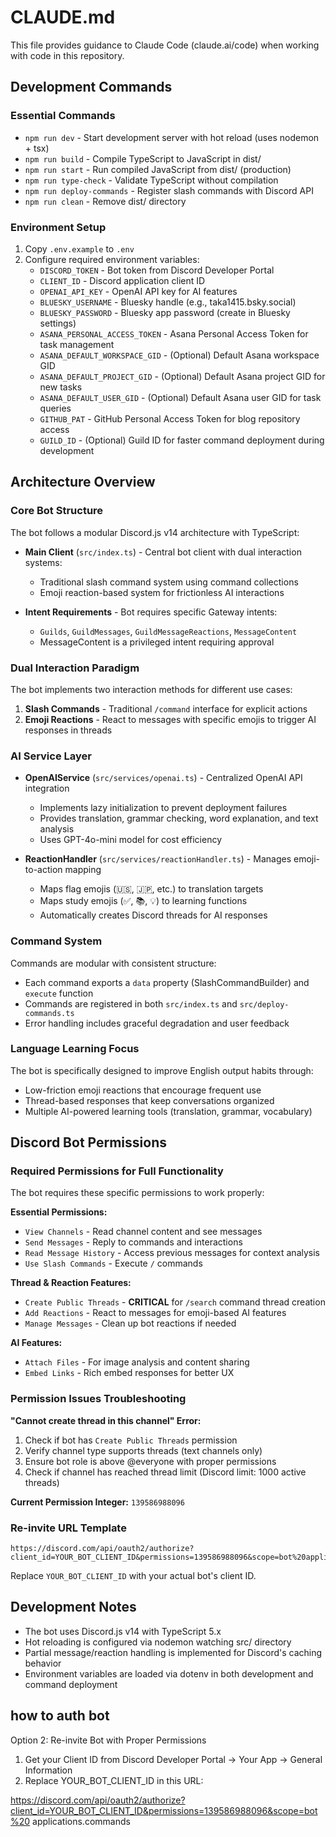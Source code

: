 # CLAUDE.md

This file provides guidance to Claude Code (claude.ai/code) when working with code in this repository.

## Development Commands

### Essential Commands

- `npm run dev` - Start development server with hot reload (uses nodemon + tsx)
- `npm run build` - Compile TypeScript to JavaScript in dist/
- `npm run start` - Run compiled JavaScript from dist/ (production)
- `npm run type-check` - Validate TypeScript without compilation
- `npm run deploy-commands` - Register slash commands with Discord API
- `npm run clean` - Remove dist/ directory

### Environment Setup

1. Copy `.env.example` to `.env`
2. Configure required environment variables:
   - `DISCORD_TOKEN` - Bot token from Discord Developer Portal
   - `CLIENT_ID` - Discord application client ID
   - `OPENAI_API_KEY` - OpenAI API key for AI features
   - `BLUESKY_USERNAME` - Bluesky handle (e.g., taka1415.bsky.social)
   - `BLUESKY_PASSWORD` - Bluesky app password (create in Bluesky settings)
   - `ASANA_PERSONAL_ACCESS_TOKEN` - Asana Personal Access Token for task management
   - `ASANA_DEFAULT_WORKSPACE_GID` - (Optional) Default Asana workspace GID
   - `ASANA_DEFAULT_PROJECT_GID` - (Optional) Default Asana project GID for new tasks
   - `ASANA_DEFAULT_USER_GID` - (Optional) Default Asana user GID for task queries
   - `GITHUB_PAT` - GitHub Personal Access Token for blog repository access
   - `GUILD_ID` - (Optional) Guild ID for faster command deployment during development

## Architecture Overview

### Core Bot Structure

The bot follows a modular Discord.js v14 architecture with TypeScript:

- **Main Client** (`src/index.ts`) - Central bot client with dual interaction systems:

  - Traditional slash command system using command collections
  - Emoji reaction-based system for frictionless AI interactions

- **Intent Requirements** - Bot requires specific Gateway intents:
  - `Guilds`, `GuildMessages`, `GuildMessageReactions`, `MessageContent`
  - MessageContent is a privileged intent requiring approval

### Dual Interaction Paradigm

The bot implements two interaction methods for different use cases:

1. **Slash Commands** - Traditional `/command` interface for explicit actions
2. **Emoji Reactions** - React to messages with specific emojis to trigger AI responses in threads

### AI Service Layer

- **OpenAIService** (`src/services/openai.ts`) - Centralized OpenAI API integration

  - Implements lazy initialization to prevent deployment failures
  - Provides translation, grammar checking, word explanation, and text analysis
  - Uses GPT-4o-mini model for cost efficiency

- **ReactionHandler** (`src/services/reactionHandler.ts`) - Manages emoji-to-action mapping
  - Maps flag emojis (🇺🇸, 🇯🇵, etc.) to translation targets
  - Maps study emojis (✅, 📚, 💡) to learning functions
  - Automatically creates Discord threads for AI responses

### Command System

Commands are modular with consistent structure:

- Each command exports a `data` property (SlashCommandBuilder) and `execute` function
- Commands are registered in both `src/index.ts` and `src/deploy-commands.ts`
- Error handling includes graceful degradation and user feedback

### Language Learning Focus

The bot is specifically designed to improve English output habits through:

- Low-friction emoji reactions that encourage frequent use
- Thread-based responses that keep conversations organized
- Multiple AI-powered learning tools (translation, grammar, vocabulary)

## Discord Bot Permissions

### Required Permissions for Full Functionality

The bot requires these specific permissions to work properly:

**Essential Permissions:**
- `View Channels` - Read channel content and see messages
- `Send Messages` - Reply to commands and interactions  
- `Read Message History` - Access previous messages for context analysis
- `Use Slash Commands` - Execute `/` commands

**Thread & Reaction Features:**
- `Create Public Threads` - **CRITICAL** for `/search` command thread creation
- `Add Reactions` - React to messages for emoji-based AI features
- `Manage Messages` - Clean up bot reactions if needed

**AI Features:**
- `Attach Files` - For image analysis and content sharing
- `Embed Links` - Rich embed responses for better UX

### Permission Issues Troubleshooting

**"Cannot create thread in this channel" Error:**
1. Check if bot has `Create Public Threads` permission
2. Verify channel type supports threads (text channels only)
3. Ensure bot role is above @everyone with proper permissions
4. Check if channel has reached thread limit (Discord limit: 1000 active threads)

**Current Permission Integer:** `139586988096`

### Re-invite URL Template
```
https://discord.com/api/oauth2/authorize?client_id=YOUR_BOT_CLIENT_ID&permissions=139586988096&scope=bot%20applications.commands
```

Replace `YOUR_BOT_CLIENT_ID` with your actual bot's client ID.

## Development Notes

- The bot uses Discord.js v14 with TypeScript 5.x
- Hot reloading is configured via nodemon watching src/ directory
- Partial message/reaction handling is implemented for Discord's caching behavior
- Environment variables are loaded via dotenv in both development and command deployment

## how to auth bot

Option 2: Re-invite Bot with Proper Permissions

1. Get your Client ID from Discord Developer Portal → Your App → General Information
2. Replace YOUR_BOT_CLIENT_ID in this URL:

https://discord.com/api/oauth2/authorize?client_id=YOUR_BOT_CLIENT_ID&permissions=139586988096&scope=bot%20
applications.commands
